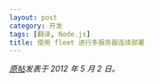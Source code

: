 ```yaml
---
layout: post
category: 开发
tags: [翻译, Node.js]
title: 使用 fleet 进行多服务器连续部署
---
```


_[原帖](http://blog.nodejs.org/2012/05/02/multi-server-continuous-deployment-with-fleet/)发表于 2012 年 5 月 2 日。_
